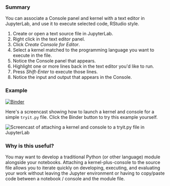### Summary

You can associate a Console panel and kernel with a text editor in JupyterLab, and use it to execute selected code, RStudio style.

1. Create or open a text source file in JupyterLab.
2. Right click in the text editor panel.
3. Click *Create Console for Editor*.
4. Select a kernel matched to the programming language you want to execute in the file.
5. Notice the Console panel that appears.
6. Highlight one or more lines back in the text editor you'd like to run.
7. Press *Shift-Enter* to execute those lines.
8. Notice the input and output that appears in the Console.

### Example

[![Binder](https://mybinder.org/badge.svg)](https://mybinder.org/v2/gist/parente/4affb14e025cf805ebd21703f117bc5d/master)

Here's a screencast showing how to launch a kernel and console for a simple `tryit.py` file. Click the Binder button to try this example yourself.

![Screencast of attaching a kernel and console to a tryit.py file in JupyterLab](https://gist.githubusercontent.com/parente/4affb14e025cf805ebd21703f117bc5d/raw/jlab-console-for-text.gif)

### Why is this useful?

You may want to develop a traditional Python (or other language) module alongside your notebooks. Attaching a kernel-plus-console to the source file allows you to iterate quickly on developing, executing, and evaluating your work without leaving the Jupyter environment or having to copy/paste code between a notebook / console and the module file.